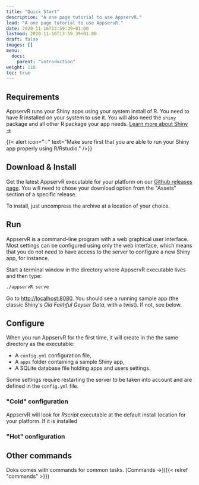 ```yaml
---
title: "Quick Start"
description: "A one page tutorial to use AppservR."
lead: "A one page tutorial to use AppservR."
date: 2020-11-16T13:59:39+01:00
lastmod: 2020-11-16T13:59:39+01:00
draft: false
images: []
menu:
  docs:
    parent: "introduction"
weight: 110
toc: true
---
```


## Requirements

AppservR runs your Shiny apps using your system install of R. You need to have R installed on your system to use it. You will also need the ```shiny``` package and all other R package your app needs. [Learn more about Shiny →](https://shiny.rstudio.com/)

{{< alert icon="💡" text="Make sure first that you are able to run your Shiny app properly using R/Rstudio." />}}

## Download & Install

Get the latest AppservR executable for your platform on our [Github releases page](https://github.com/appservR/appservR/releases). You will need to chose your download option from the "Assets" section of a specific release.

To install, just uncompress the archive at a location of your choice.  

## Run

AppservR is a command-line program with a web graphical user interface. Most settings can be configured using only the web interface, which means that you do not need to have access to the server to configure a new Shiny app, for instance.

Start a terminal window in the directory where AppservR executable lives and then type:

``` bash
./appservR serve 
```

Go to [http://localhost:8080](http://localhost:8080). You should see a running sample app (the classic Shiny's *Old Faithful Geyser Data*, with a twist). If not, see below.

## Configure

When you run AppservR for the first time, it will create in the the same directory as the executable:

* A `config.yml` configuration file,
* A `apps` folder containing a sample Shiny app,
* A SQLite database file holding apps and users settings.

Some settings require restarting the server to be taken into account and are defined in the `config.yml` file. 

### "Cold" configuration

AppservR will look for *Rscript* executable at the default install location for your platform. If it is installed 

### "Hot" configuration

## Other commands

Doks comes with commands for common tasks. [Commands →]({{< relref "commands" >}})
